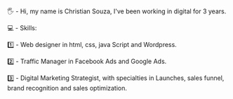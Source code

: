 🖐 - Hi, my name is Christian Souza, I've been working in digital for 3 years.

💻 - Skills:

1️⃣ - Web designer in html, css, java Script and Wordpress.

2️⃣ - Traffic Manager in Facebook Ads and Google Ads.

3️⃣ - Digital Marketing Strategist, with specialties in Launches, sales funnel, brand recognition and sales optimization.
